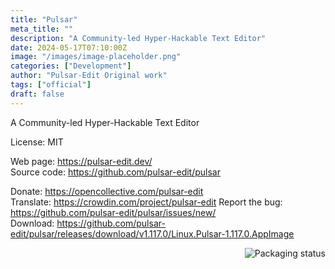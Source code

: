 ```yaml
---
title: "Pulsar"
meta_title: ""
description: "A Community-led Hyper-Hackable Text Editor"
date: 2024-05-17T07:10:00Z
image: "/images/image-placeholder.png"
categories: ["Development"]
author: "Pulsar-Edit Original work"
tags: ["official"]
draft: false
---
```


A Community-led Hyper-Hackable Text Editor

License: MIT

Web page: https://pulsar-edit.dev/  
Source code: https://github.com/pulsar-edit/pulsar

Donate: https://opencollective.com/pulsar-edit  
Translate: https://crowdin.com/project/pulsar-edit
Report the bug: https://github.com/pulsar-edit/pulsar/issues/new/  
Download: https://github.com/pulsar-edit/pulsar/releases/download/v1.117.0/Linux.Pulsar-1.117.0.AppImage

<a href="https://repology.org/project/pulsar-edit/versions">
    <img src="https://repology.org/badge/vertical-allrepos/pulsar-edit.svg" alt="Packaging status" align="right">
</a>